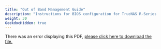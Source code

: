 ```yaml
---
title: "Out of Band Management Guide"
description: "Instructions for BIOS configuration for TrueNAS R-Series systems."
weight: 30
GeekdocHidden: true
---
```


<object data="https://www.truenas.com/docs/files/RSeriesOOBM1.1.pdf" type="application/pdf" width="95%" height="1000">
  There was an error displaying this PDF, <a href="https://www.truenas.com/docs/files/RSeriesOOBM1.1.pdf">please click here to download the file.</a>
</object>
